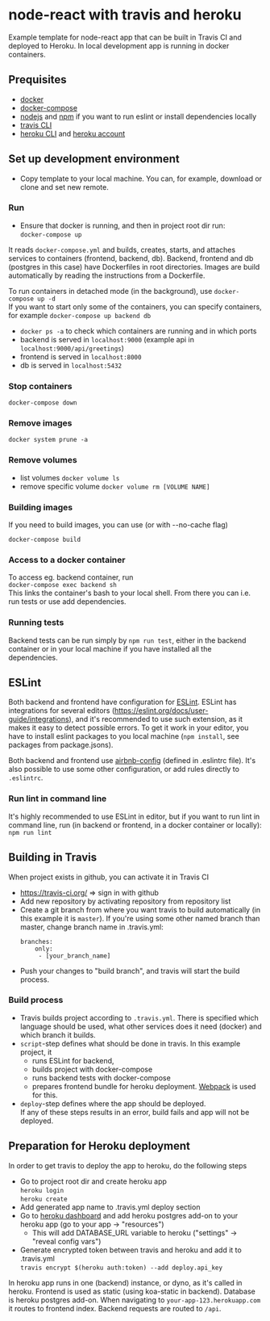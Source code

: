 # node-react with travis and heroku
Example template for node-react app that can be built in Travis CI and deployed to Heroku. In local development app is running in docker containers.  

## Prequisites
* [docker](https://docs.docker.com/)
* [docker-compose](https://docs.docker.com/compose/)
* [nodejs](https://nodejs.org/) and [npm](https://www.npmjs.com/) if you want to run eslint or install dependencies locally
* [travis CLI](https://github.com/travis-ci/travis.rb)
* [heroku CLI](https://devcenter.heroku.com/articles/heroku-cli) and [heroku account](https://signup.heroku.com/login)

## Set up development environment
- Copy template to your local machine. You can, for example, download or clone and set new remote.

### Run
- Ensure that docker is running, and then in project root dir run:  
```docker-compose up```  

It reads `docker-compose.yml` and builds, creates, starts, and attaches services to containers (frontend, backend, db). Backend, frontend and db (postgres in this case) have Dockerfiles in root directories. Images are build automatically by reading the instructions from a Dockerfile.

To run containers in detached mode (in the background), use `docker-compose up -d`  
If you want to start only some of the containers, you can specify containers, for example `docker-compose up backend db`
- `docker ps -a` to check which containers are running and in which ports
- backend is served in `localhost:9000` (example api in `localhost:9000/api/greetings`)
- frontend is served in `localhost:8000`
- db is served in `localhost:5432`

### Stop containers
```docker-compose down```

### Remove images
```docker system prune -a```

### Remove volumes
* list volumes `docker volume ls`
* remove specific volume `docker volume rm [VOLUME NAME]`

### Building images
If you need to build images, you can use (or with --no-cache flag)  

```docker-compose build```

### Access to a docker container
To access eg. backend container, run  
```docker-compose exec backend sh```  
This links the container's bash to your local shell. From there you can i.e. run tests or use add dependencies.

### Running tests
Backend tests can be run simply by `npm run test`, either in the backend container or in your local machine if you have installed all the dependencies.

## ESLint
Both backend and frontend have configuration for [ESLint](https://eslint.org/). ESLint has integrations for several editors (https://eslint.org/docs/user-guide/integrations), and it's recommended to use such extension, as it makes it easy to detect possible errors. To get it work in your editor, you have to install eslint packages to you local machine (`npm install`, see packages from package.jsons). 

Both backend and frontend use [airbnb-config](https://github.com/airbnb/javascript) (defined in .eslintrc file). It's also possible to use some other configuration, or add rules directly to `.eslintrc`.

### Run lint in command line
It's highly recommended to use ESLint in editor, but if you want to run lint in command line, run (in backend or frontend, in a docker container or locally):
```npm run lint```

## Building in Travis
When project exists in github, you can activate it in Travis CI   
* https://travis-ci.org/ => sign in with github
* Add new repository by activating repository from repository list
* Create a git branch from where you want travis to build automatically (in this example it is `master`). If you're using some other named branch than master, change branch name in .travis.yml:  
    ```  
    branches:  
        only:  
         - [your_branch_name]  
    ```
* Push your changes to "build branch", and travis will start the build process. 
### Build process
* Travis builds project according to `.travis.yml`. There is specified which language should be used, what other services does it need (docker) and which branch it builds.
* `script`-step defines what should be done in travis. In this example project, it  
    * runs ESLint for backend, 
    * builds project with docker-compose 
    * runs backend tests with docker-compose
    * prepares frontend bundle for heroku deployment. [Webpack](https://webpack.js.org/) is used for this. 
* `deploy`-step defines where the app should be deployed.        
If any of these steps results in an error, build fails and app will not be deployed.


## Preparation for Heroku deployment
In order to get travis to deploy the app to heroku, do the following steps
* Go to project root dir and create heroku app  
```heroku login```  
```heroku create```  
* Add generated app name to .travis.yml deploy section
* Go to [heroku dashboard](https://dashboard.heroku.com/) and add heroku postgres add-on to your heroku app (go to your app -> "resources")  
    * This will add DATABASE_URL variable to heroku ("settings" -> "reveal config vars") 
* Generate encrypted token between travis and heroku and add it to .travis.yml  
```travis encrypt $(heroku auth:token) --add deploy.api_key```  

In heroku app runs in one (backend) instance, or dyno, as it's called in heroku. Frontend is used as static (using koa-static in backend). Database is heroku postgres add-on. When navigating to `your-app-123.herokuapp.com` it routes to frontend index. Backend requests are routed to `/api`.
